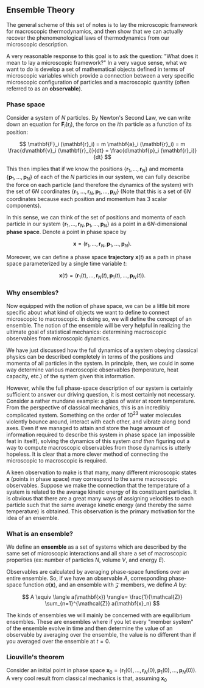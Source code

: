 ## Ensemble Theory

The general scheme of this set of notes is to lay the microscopic framework for macroscopic thermodynamics, and then show that we can actually recover the phenomenological laws of thermodynamics from our microscopic description.

A very reasonable response to this goal is to ask the question: "What does it mean to lay a microscopic framework?" In a very vague sense, what we want to do is develop a set of mathematical objects defined in terms of microscopic variables which provide a connection between a very specific microscopic configuration of particles and a macroscopic quantity (often referred to as an **observable**).

### Phase space

Consider a system of $N$ particles. By Newton's Second Law, we can write down an equation for $\mathbf{F}_i (\mathbf{r}_i)$, the force on the $i$th particle as a function of its position:

$$ \mathbf{F}_i (\mathbf{r}_i) = m \mathbf{a}_i (\mathbf{r}_i) = m \frac{d\mathbf{v}_i (\mathbf{r}_i)}{dt} = \frac{d\mathbf{p}_i (\mathbf{r}_i)}{dt} $$

This then implies that if we know the positions $\{ \mathbf{r}_1, ..., \mathbf{r}_N \}$ and momenta $\{ \mathbf{p}_1, ..., \mathbf{p}_N \}$ of each of the $N$ particles in our system, we can fully describe the force on each particle (and therefore the dynamics of the system) with the set of $6N$ coordinates $\{ \mathbf{r}_1, ..., \mathbf{r}_N, \mathbf{p}_1, ..., \mathbf{p}_N \}$ (Note that this is a set of $6N$ coordinates because each position and momentum has 3 scalar components).

In this sense, we can think of the set of positions and momenta of each particle in our system $\{ \mathbf{r}_1, ..., \mathbf{r}_N, \mathbf{p}_1, ..., \mathbf{p}_N \}$ as a point in a $6N$-dimensional **phase space**. Denote a point in phase space by 

$$
\mathbf{x} = (\mathbf{r}_1, ..., \mathbf{r}_N, \mathbf{p}_1, ..., \mathbf{p}_N).
$$

Moreover, we can define a phase space **trajectory** $\mathbf{x}(t)$ as a path in phase space parameterized by a single time variable $t$: 

$$
\mathbf{x}(t) = (\mathbf{r}_1(t), ..., \mathbf{r}_N(t), \mathbf{p}_1(t), ..., \mathbf{p}_N(t)).
$$

### Why ensembles?

Now equipped with the notion of phase space, we can be a little bit more specific about what kind of objects we want to define to connect microscopic to macroscopic. In doing so, we will define the concept of an ensemble. The notion of the ensemble will be very helpful in realizing the ultimate goal of statistical mechanics: determining macroscopic observables from microscopic dynamics.

We have just discussed how the full dynamics of a system obeying classical physics can be described completely in terms of the positions and momenta of all particles in the system. In principle, then, we could in some way determine various macroscopic observables (temperature, heat capacity, etc.) of the system given this information.

However, while the full phase-space description of our system is certainly sufficient to answer our driving question, it is most certainly not necessary. Consider a rather mundane example: a glass of water at room temperature. From the perspective of classical mechanics, this is an incredibly complicated system. Something on the order of $10^{23}$ water molecules violently bounce around, interact with each other, and vibrate along bond axes.  Even if we managed to attain and store the huge amount of information required to describe this system in phase space (an impossible feat in itself), solving the dynamics of this system _and then_ figuring out a way to compute macroscopic observables from those dynamics is utterly hopeless. It is clear that a more clever method of connecting the microscopic to macroscopic is required.

A keen observation to make is that many, many different microscopic states $\mathbf{x}$ (points in phase space) may correspond to the same macroscopic observables. Suppose we make the connection that the temperature of a system is related to the average kinetic energy of its constituent particles. It is obvious that there are a great many ways of assigning velocities to each particle such that the same average kinetic energy (and thereby the same temperature) is obtained. This observation is the primary motivation for the idea of an ensemble.

### What is an ensemble?

We define an **ensemble** as a set of systems which are described by the same set of microscopic interactions and all share a set of macroscopic properties (ex: number of particles $N$, volume $V$, and energy $E$). 

Observables are calculated by averaging phase-space functions over an entire ensemble. So, if we have an observable $A$, corresponding phase-space function $a(\mathbf{x})$, and an ensemble with $\mathcal{Z}$ members, we define $A$ by:

$$ A \equiv \langle a(\mathbf{x}) \rangle= \frac{1}{\mathcal{Z}} \sum_{n=1}^{\mathcal{Z}} a(\mathbf{x}_n) $$

The kinds of ensembles we will mainly be concerned with are equilibrium ensembles. These are ensembles where if you let every "member system" of the ensemble evolve in time and then determine the value of an observable by averaging over the ensemble, the value is no different than if you averaged over the ensemble at $t=0$.

### Liouville's theorem

Consider an initial point in phase space $\mathbf{x}_0 = (\mathbf{r}_1(0), ..., \mathbf{r}_N(0), \mathbf{p}_1(0), ..., \mathbf{p}_N(0))$. A very cool result from classical mechanics is that, assuming $\mathbf{x}_0$